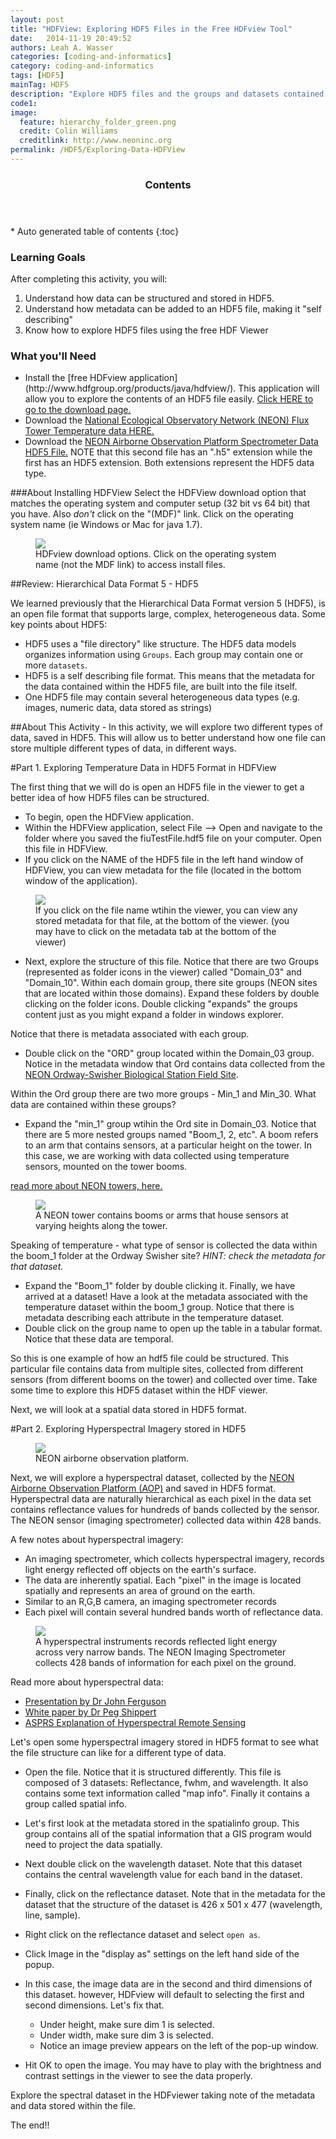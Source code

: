 ```yaml
---
layout: post
title: "HDFView: Exploring HDF5 Files in the Free HDFview Tool"
date:   2014-11-19 20:49:52
authors: Leah A. Wasser
categories: [coding-and-informatics]
category: coding-and-informatics
tags: [HDF5]
mainTag: HDF5
description: "Explore HDF5 files and the groups and datasets contained within, using the free HDFview tool. See how HDF5 files can be structured and explore metadata. Explore both spatial and temporal data stored in HDF5!"
code1: 
image:
  feature: hierarchy_folder_green.png
  credit: Colin Williams
  creditlink: http://www.neoninc.org
permalink: /HDF5/Exploring-Data-HDFView
---
```

<section id="table-of-contents" class="toc">
  <header>
    <h3>Contents</h3>
  </header>
<div id="drawer" markdown="1">
*  Auto generated table of contents
{:toc}
</div>
</section><!-- /#table-of-contents -->


<div id="objectives">
<h3>Learning Goals</h3>
After completing this activity, you will:
<ol>
<li>Understand how data can be structured and stored in HDF5.</li>
<li>Understand how metadata can be added to an HDF5 file, making it "self describing"</li>
<li>Know how to explore HDF5 files using the free HDF Viewer</li>
</ol>

<h3>What you'll Need</h3>
<ul>
<li>Install the [free HDFview application](http://www.hdfgroup.org/products/java/hdfview/). This application will allow you to explore the contents of an HDF5 file easily. <a href="http://www.hdfgroup.org/products/java/release/download.html" target="_blank">Click HERE to go to the download page. </a></li>
<li>Download the <a href="{{ site.baseurl }}/data/NEON_TowerDataD3_D10.hdf5">National Ecological Observatory Network (NEON) Flux Tower Temperature data HERE.</a> </li>
<li>Download the <a href="http://neonhighered.org/Data/HDF5/SJER_140123_chip.h5">NEON Airborne Observation Platform Spectrometer Data HDF5 File.</a> NOTE that this second file has an ".h5" extension while the first has an HDF5 extension. Both extensions represent the HDF5 data type.</li>
</ul>
</div>

###About Installing HDFView
Select the HDFView download option that matches the operating system and computer setup (32 bit vs 64 bit) that you have. Also *don't* click on the "(MDF)" link. Click on the operating system name (ie Windows or Mac for java 1.7).

<figure>
    <a href="{{ site.baseurl }}/images/HDF5View_Install.png">
    <img src="{{ site.baseurl }}/images/HDF5View_Install.png"></a>
    <figcaption>HDFview download options. Click on the operating system name (not the MDF link) to access install files.</figcaption>
</figure>

##Review: Hierarchical Data Format 5 - HDF5

We learned previously that the Hierarchical Data Format version 5 (HDF5), is an open file format that supports large, complex, heterogeneous data. Some key points about HDF5:

-  HDF5 uses a "file directory" like structure. The HDF5 data models organizes information using `Groups`. Each group may contain one or more `datasets`.
-  HDF5 is a self describing file format. This means that the metadata for the data contained within the HDF5 file, are built into the file itself.
-  One HDF5 file may contain several heterogeneous data types (e.g. images, numeric data, data stored as strings) 


##About This Activity - 
In this activity, we will explore two different types of data, saved in HDF5. This will allow us to better understand how one file can store multiple different types of data, in different ways.

#Part 1. Exploring Temperature Data in HDF5 Format in HDFView

The first thing that we will do is open an HDF5 file in the viewer to get a better idea of how HDF5 files can be structured.

- To begin, open the HDFView application.
- Within the HDFView application, select File --> Open and navigate to the folder where you saved the fiuTestFile.hdf5 file on your computer. Open this file in HDFView.
- If you click on the NAME of the HDF5 file in the left hand window of HDFView, you can view metadata for the file (located in the bottom window of the application).


<figure>
    <a href="{{ site.baseurl }}/images/HDf5/OpenFIU.png"><img src="{{ site.baseurl }}/images/HDf5/OpenFIU.png"></a>
    <figcaption>If you click on the file name wtihin the viewer, you can view any stored metadata for that file, at the bottom of the viewer. (you may have to click on the metadata tab at the bottom of the viewer)</figcaption>
</figure>

- Next, explore the structure of this file. Notice that there are two Groups (represented as folder icons in the viewer) called "Domain_03" and "Domain_10". Within each domain group, there site groups (NEON sites that are located within those domains). Expand these folders by double clicking on the folder icons. Double clicking "expands" the groups content just as you might expand a folder in windows explorer.

Notice that there is metadata associated with each group.

- Double click on the "ORD" group located within the Domain_03 group. Notice in the metadata window that Ord contains data collected from the <a href="http://neoninc.org/science-design/field-sites/ordway-swisher-biological-station" target="_blank">NEON Ordway-Swisher Biological Station Field Site</a>.

Within the Ord group there are two more groups - Min_1 and Min_30. What data are contained within these groups? 

- Expand the "min_1" group wtihin the Ord site in Domain_03. Notice that there are 5 more nested groups named "Boom_1, 2, etc". A boom refers to an arm that contains sensors, at a particular height on the tower. In this case, we are working with data collected using temperature sensors, mounted on the tower booms.

<a href="http://neoninc.org/science-design/collection-methods/flux-tower-measurements" target="_blank">read more about NEON towers, here. </a>
<figure>
    <a href="{{ site.baseurl }}/images/NEONtower.png"><img src="{{ site.baseurl }}/images/NEONtower.png"></a>
    <figcaption>A NEON tower contains booms or arms that house sensors at varying heights along the tower.</figcaption>
</figure>

Speaking of temperature - what type of sensor is collected the data within the boom_1 folder at the Ordway Swisher site? *HINT: check the metadata for that dataset.*


- Expand the "Boom_1" folder by double clicking it. Finally, we have arrived at a dataset! Have a look at the metadata associated with the temperature dataset within the boom_1 group. Notice that there is metadata describing each attribute in the temperature dataset. 
- Double click on the group name to open up the table in a tabular format. Notice that these data are temporal.

So this is one example of how an hdf5 file could be structured. This particular file contains data from multiple sites, collected from different sensors (from different booms on the tower) and collected over time. Take some time to explore this HDF5 dataset within the HDF viewer. 

Next, we will look at a spatial data stored in HDF5 format.

#Part 2. Exploring Hyperspectral Imagery stored in HDF5

<figure>
    <a href="{{ site.baseurl }}/images/aop_0.png"><img src="{{ site.baseurl }}/images/AOP_0.png"></a>
    <figcaption>NEON airborne observation platform.</figcaption>
</figure>

Next, we will explore a hyperspectral dataset, collected by the <a href="http://neoninc.org/science-design/collection-methods/airborne-remote-sensing">NEON Airborne Observation Platform (AOP)</a> and saved in HDF5 format. Hyperspectral data are naturally hierarchical as each pixel in the data set contains reflectance values for hundreds of bands collected by the sensor. The NEON sensor (imaging spectrometer) collected data within 428 bands.

A few notes about hyperspectral imagery:

- An imaging spectrometer, which collects hyperspectral imagery, records light energy reflected off objects on the earth's surface.
- The data are inherently spatial. Each "pixel" in the image is located spatially and represents an area of ground on the earth.
- Similar to an R,G,B camera, an imaging spectrometer records  
- Each pixel will contain several hundred bands worth of reflectance data.

<figure>
    <a href="{{ site.baseurl }}/images/LandsatVsHyper-01.png">
    <img src="{{ site.baseurl }}/images/LandsatVsHyper-01.png"></a>
    <figcaption>A hyperspectral instruments records reflected light energy across very narrow bands. The NEON Imaging Spectrometer collects 428 bands of information for each pixel on the ground.</figcaption>
</figure>

Read more about hyperspectral data:

- <a href="http://www.geos.ed.ac.uk/abs/research/micromet/Current/airborne/knowledge_exhange/john_ferguson_imaging.pdf" target="_blank">Presentation by Dr John Ferguson</a>
- <a href="http://spacejournal.ohio.edu/pdf/shippert.pdf" target="_blank">White paper by Dr Peg Shippert</a>
- <a href="http://www.asprs.org/a/publications/pers/2004journal/april/highlight.pdf" target="_blank">ASPRS Explanation of Hyperspectral Remote Sensing</a>


Let's open some hyperspectral imagery stored in HDF5 format to see what the file structure can like for a different type of data.

- Open the file. Notice that it is structured differently. This file is composed of 3 datasets: Reflectance, fwhm, and wavelength. It also contains some text information called "map info". Finally it contains a group called spatial info.

- Let's first look at the metadata stored in the spatialinfo group. This group contains all of the spatial information that a GIS program would need to project the data spatially.
- Next double click on the wavelength dataset. Note that this dataset contains the central wavelength value for each band in the dataset. 
- Finally, click on the reflectance dataset. Note that in the metadata for the dataset that the structure of the dataset is 426 x 501 x 477 (wavelength, line, sample). 
- Right click on the reflectance dataset and select `open as`.
- Click Image in the "display as" settings on the left hand side of the popup. 
- In this case, the image data are in the second and third dimensions of this dataset. however, HDFview will default to selecting the first and second dimensions. Let's fix that. 
	- Under height, make sure dim 1 is selected.
	- Under width, make sure dim 3 is selected.  
	- Notice an image preview appears on the left of the pop-up window.
- Hit OK to open the image. You may have to play with the brightness and contrast settings in the viewer to see the data properly. 

Explore the spectral dataset in the HDFviewer taking note of the metadata and data stored within the file.


The end!!  
